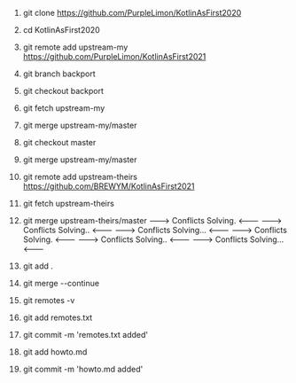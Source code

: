 1. git clone https://github.com/PurpleLimon/KotlinAsFirst2020
2. cd KotlinAsFirst2020
3. git remote add upstream-my https://github.com/PurpleLimon/KotlinAsFirst2021
4. git branch backport
5. git checkout backport
6. git fetch upstream-my
7. git merge upstream-my/master
8. git checkout master
9. git merge upstream-my/master
10. git remote add upstream-theirs https://github.com/BREWYM/KotlinAsFirst2021
11. git fetch upstream-theirs
12. git merge upstream-theirs/master
---> Conflicts Solving. <---
---> Conflicts Solving.. <---
---> Conflicts Solving... <---
---> Conflicts Solving. <---
---> Conflicts Solving.. <---
---> Conflicts Solving... <---

13. git add .
14. git merge --continue
15. git remotes -v
16. git add remotes.txt
17. git commit -m 'remotes.txt added'
18. git add howto.md
19. git commit -m 'howto.md added'